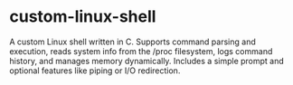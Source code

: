 # custom-linux-shell
A custom Linux shell written in C. Supports command parsing and execution, reads system info from the /proc filesystem, logs command history, and manages memory dynamically. Includes a simple prompt and optional features like piping or I/O redirection.
